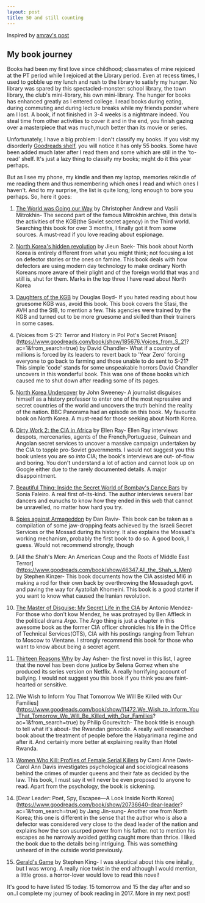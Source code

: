 ```yaml
---
layout: post
title: 50 and still counting
---
```


Inspired by [amrav's post](http://www.amrav.net/books-2017)

## My book journey

Books had been my first love since childhood; classmates of mine rejoiced at the PT period while 
I rejoiced at the Library period. Even at recess times, I used to gobble up my lunch and rush to 
the library to satisfy my hunger. No library was spared by this spectacled-monster: school 
library, the town library, the club's mini-library, his own mini-library.
The hunger for books has enhanced greatly as I entered college. I read books during eating, 
during commuting and during lecture breaks while my friends ponder where am I lost. A book, if 
not finished in 3-4 weeks is a nightmare indeed. You steal time from other activities to cover 
it and in the end, you finish gazing over a masterpiece that was much,much better than its movie 
or series.

Unfortunately, I have a big problem: I don't classify my books. If you visit my disorderly [
Goodreads shelf](https://www.goodreads.com/review/list/43528045-dhruv-apte?shelf=read), you will 
notice it has only 55 books. Some have been added much later after I read them and some which are 
still in the 'to-read' shelf. It's just a lazy thing to classify my books; might do it this year perhaps.

But as I see my phone, my kindle and then my laptop, memories rekindle of me reading them and 
thus remembering which ones I read and which ones I haven't. And to my surprise, the list is 
quite long; long enough to bore you perhaps. So, here it goes:

1) [The World was Going our Way](https://www.goodreads.com/book/show/1213862.The_World_Was_Going_Our_Way?ac=1&from_search=true)
by Christopher Andrew and Vasili Mitrokhin- The second part of the famous Mitrokhin archive, this details the activities of the KGB(the 
Soviet secret agency) in the Third world. Searching this book for over 3 months, I finally got it from some sources. A must-read if you 
love reading about espionage.

2) [North Korea's hidden revolution](https://www.goodreads.com/book/show/29771638-north-korea-s-hidden-revolution?ac=1&from_search=true)
by Jieun Baek- This book about North Korea is entirely different from what you might think; not focusing a lot on defector stories or 
the ones on famine. This book deals with how defectors are using modern day technology to make ordinary North Koreans more aware of 
their plight and of the foreign world that was and still is, shut for them. Marks in the top three I have read about North Korea

3) [Daughters of the KGB](https://www.goodreads.com/book/show/23398556-daughters-of-the-kgb?ac=1&from_search=true) by Douglas Boyd- If 
you hated reading about how gruesome KGB was, avoid this book. This book covers the Stasi, the AVH and the StB, to mention a few. This 
agencies were trained by the KGB and turned out to be more gruesome and skilled than their trainers in some cases.

4) [Voices from S-21: Terror and History in Pol Pot's Secret Prison](https://www.goodreads.com/book/show/185676.Voices_from_S_21?
ac=1&from_search=true) by David Chandler- What if a country of millions is forced by its leaders to revert back to 'Year Zero' forcing 
everyone to go back to farming and those unable to do sent to S-21? This simple 'code' stands for some unspeakable horrors David 
Chandler uncovers in this wonderful book. This was one of those books which caused me to shut down after reading some of its pages. 

5) [North Korea Undercover](https://www.goodreads.com/book/show/25396917-north-korea-undercover?ac=1&from_search=true) by John Sweeney- 
A journalist disguises himself as a history professor to enter one of the most repressive and secret countries of the world and uncovers 
the truth behind the reality of the nation. BBC Panorama had an episode on this book. My favourite book on North Korea. A must-read for 
those seeking about North Korea.

6) [Dirty Work 2: the CIA in Africa](https://www.goodreads.com/book/show/21897511-dirty-work-2) by Ellen Ray- Ellen Ray interviews 
despots, mercenaries, agents of the French,Portuguese, Guinean and Angolan secret services to uncover a massive campaign undertaken by 
the CIA to topple pro-Soviet governments. I would not suggest you this book unless you are so *into* CIA; the book's interviews are out-
of-flow and boring. You don't understand a lot of action and cannot look up on Google either due to the rarely documented details. A 
major disappointment.

7) [Beautiful Thing: Inside the Secret World of Bombay's Dance Bars](https://www.goodreads.com/book/show/9690780-beautiful-thing) by 
Sonia Faleiro. A real first of-its-kind. The author interviews several bar dancers and eunuchs to know how they ended in this web that 
cannot be unravelled, no matter how hard you try.

8) [Spies against Armageddon](https://www.goodreads.com/book/show/15756654-spies-against-armageddon) by Dan Raviv- This book can be 
taken as a compilation of some jaw-dropping feats achieved by the Israeli Secret Services or the Mossad during its history. It also 
explains the Mossad's working mechanism, probably the first book to do so. A good book, I guess. Would not recommend strongly, though

9) [All the Shah's Men: An American Coup and the Roots of Middle East Terror]
(https://www.goodreads.com/book/show/46347.All_the_Shah_s_Men) by Stephen Kinzer- This book documents how the CIA assisted MI6 in making 
a rod for their own back by overthrowing the Mossadegh govt. and paving the way for Ayatollah Khomeini. This book is a good starter if 
you want to know what caused the Iranian revolution.

10) [The Master of Disguise: My Secret Life in the CIA](https://www.goodreads.com/book/show/342586.The_Master_of_Disguise) by Antonio 
Mendez- For those who don't kow Mendez, he was protrayed by Ben Affleck in the political drama *Argo*. The Argo thing is just a chapter 
in this awesome book as the former CIA officer chronicles his life in the Office of Technical Services(OTS), CIA with his postings 
ranging from Tehran to Moscow to Vientane. I strongly recommend this book for those who want to know about being a secret agent.

11) [Thirteen Reasons Why](https://www.goodreads.com/book/show/29844228-thirteen-reasons-why) by Jay Asher- the first novel in this 
list, I agree that the novel has been done justice by Selena Gomez when she produced its series version on Netflix. A really horrifying 
account of bullying. I would not suggest you this book if you think you are faint-hearted or sensitive.

12) [We Wish to Inform You That Tomorrow We Will Be Killed with Our Families]
(https://www.goodreads.com/book/show/11472.We_Wish_to_Inform_You_That_Tomorrow_We_Will_Be_Killed_with_Our_Families?
ac=1&from_search=true) by Philip Gourevitch- The book title is enough to tell what it's about- the Rwandan genocide. A really well 
researched book about the treatment of people before the Habyarimana regime and after it. And certainly more better at explaining 
reality than Hotel Rwanda.

13) [Women Who Kill: Profiles of Female Serial Killers](https://www.goodreads.com/book/show/707401.Women_Who_Kill?ac=1&from_search=true) 
by Carol Anne Davis- Carol Ann Davis investigates psychological and sociological reasons behind the crimes of murder queens and their 
fate as decided by the law. This book, I must say it will never be even proposed to anyone to read. Apart from the psychology, the book 
is sickening.

14) [Dear Leader: Poet, Spy, Escapee—A Look Inside North Korea](https://www.goodreads.com/book/show/20736640-dear-leader?
ac=1&from_search=true) by Jang Jin-sung- Another one from North Korea; this one is different in the sense that the author who is also a 
defector was considered very close to the dead leader of the nation and explains how the son usurped power from his father. not to 
mention his escapes as he narrowly avoided getting caught more than thrice. I liked the book due to the details being intriguing. This 
was something unheard of in the outside world previously.

15) [Gerald's Game](https://www.goodreads.com/book/show/32692.Gerald_s_Game?ac=1&from_search=true) by Stephen King- I was skeptical 
about this one initally, but I was wrong. A really nice twist in the end although I would mention, a little gross. a horror-lover would 
love to read this novel!

It's good to have listed 15 today. 15 tomorrow and 15 the day after and so on..I complete my journey of book reading in 2017.
More in my next post!
